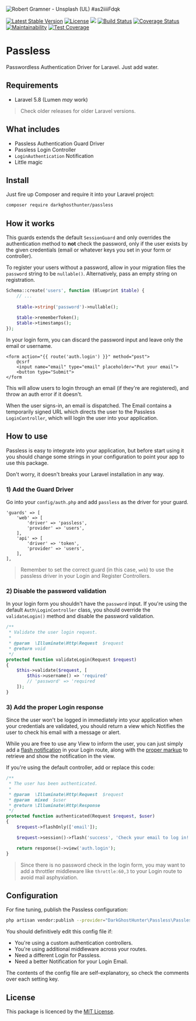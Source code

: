 ![Robert Gramner - Unsplash (UL) #as2iiiiFdqk](https://images.unsplash.com/photo-1525069396440-d4c44fa51343?ixlib=rb-1.2.1&auto=format&fit=crop&w=1280&h=400&q=80)

[![Latest Stable Version](https://poser.pugx.org/darkghosthunter/passless/v/stable)](https://packagist.org/packages/darkghosthunter/passless) [![License](https://poser.pugx.org/darkghosthunter/passless/license)](https://packagist.org/packages/darkghosthunter/passless)
![](https://img.shields.io/packagist/php-v/darkghosthunter/passless.svg) [![Build Status](https://travis-ci.com/DarkGhostHunter/Passless.svg?branch=master)](https://travis-ci.com/DarkGhostHunter/Passless) [![Coverage Status](https://coveralls.io/repos/github/DarkGhostHunter/Passless/badge.svg?branch=master)](https://coveralls.io/github/DarkGhostHunter/Passless?branch=master) [![Maintainability](https://api.codeclimate.com/v1/badges/8f1790a00c264e287df4/maintainability)](https://codeclimate.com/github/DarkGhostHunter/Passless/maintainability) [![Test Coverage](https://api.codeclimate.com/v1/badges/8f1790a00c264e287df4/test_coverage)](https://codeclimate.com/github/DarkGhostHunter/Passless/test_coverage)

# Passless

Passwordless Authentication Driver for Laravel. Just add water.

## Requirements

* Laravel 5.8 (Lumen *may* work)

> Check older releases for older Laravel versions.

## What includes

* Passless Authentication Guard Driver
* Passless Login Controller
* `LoginAuthentication` Notification
* Little magic

## Install

Just fire up Composer and require it into your Laravel project:

```bash
composer require darkghosthunter/passless
```

## How it works

This guards extends the default `SessionGuard` and only overrides the authentication method to **not** check the password, only if the user exists by the given credentials (email or whatever keys you set in your form or controller).

To register your users without a password, allow in your migration files the `password` string to be `nullable()`. Alternatively, pass an empty string on registration.

```php
Schema::create('users', function (Blueprint $table) {
    // ...
    
    $table->string('password')->nullable();
    
    $table->rememberToken();
    $table->timestamps();
});
```

In your login form, you can discard the password input and leave only the email or username.

```blade
<form action="{{ route('auth.login') }}" method="post">
    @csrf
    <input name="email" type="email" placeholder="Put your email">
    <button type="Submit">
</form
```

This will allow users to login through an email (if they're are registered), and throw an auth error if it doesn't.

When the user signs-in, an email is dispatched. The Email contains a temporarily signed URL which directs the user to the Passless `LoginController`, which will login the user into your application.

## How to use

Passless is easy to integrate into your application, but before start using it you should change some strings in your configuration to point your app to use this package.

Don't worry, it doesn't breaks your Laravel installation in any way.

### 1) Add the Guard Driver

Go into your `config/auth.php` and add `passless` as the driver for your guard.

```
'guards' => [
    'web' => [
        'driver' => 'passless',
        'provider' => 'users',
    ],
    'api' => [
        'driver' => 'token',
        'provider' => 'users',
    ],
],
```

> Remember to set the correct guard (in this case, `web`) to use the passless driver in your Login and Register Controllers.

### 2) Disable the password validation

In your login form you shouldn't have the `password` input. If you're using the default `Auth\LoginController` class, you should override the `validateLogin()` method and disable the password validation.

```php
/**
 * Validate the user login request.
 *
 * @param  \Illuminate\Http\Request  $request
 * @return void
 */
protected function validateLogin(Request $request)
{
    $this->validate($request, [
        $this->username() => 'required'
        // 'password' => 'required
    ]);
}
```

### 3) Add the proper Login response

Since the user won't be logged in immediately into your application when your credentials are validated, you should return a view which Notifies the user to check his email with a message or alert.

While you are free to use any View to inform the user, you can just simply add a [flash notification](https://laravel.com/docs/session#flash-data) in your Login route, along with the [proper markup](https://laravel.com/docs/blade) to retrieve and show the notification in the view.

If you're using the default controller, add or replace this code:

```php
/**
 * The user has been authenticated.
 *
 * @param  \Illuminate\Http\Request  $request
 * @param  mixed  $user
 * @return \Illuminate\Http\Response
 */
protected function authenticated(Request $request, $user)
{ 
    $request->flashOnly(['email']);

    $request->session()->flash('success', 'Check your email to log in!');

    return response()->view('auth.login');
}
```

> Since there is no password check in the login form, you may want to add a throttler middleware like `throttle:60,3` to your Login route to avoid mail asphyxiation.

## Configuration

For fine tuning, publish the Passless configuration:

```bash
php artisan vendor:publish --provider="DarkGhostHunter\Passless\PasslessServiceProvider"
```

You should definitively edit this config file if:

* You're using a custom authentication controllers.
* You're using additional middleware across your routes.
* Need a different Login for Passless.
* Need a better Notification for your Login Email.

The contents of the config file are self-explanatory, so check the comments over each setting key.  

## License 

This package is licenced by the [MIT License](LICENSE).
